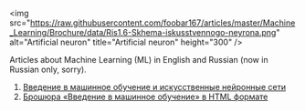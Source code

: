 <img src="https://raw.githubusercontent.com/foobar167/articles/master/Machine_Learning/Brochure/data/Ris1.6-Skhema-iskusstvennogo-neyrona.png" \
     alt="Artificial neuron" title="Artificial neuron" height="300" />

Articles about Machine Learning (ML) in English and Russian (now in Russian only, sorry).
   1. [Введение в машинное обучение и искусственные нейронные сети](Vvedeniye_v_mashinnoye_obucheniye_i_iskusstvennyye_neyronnyye_seti.pdf)
   2. [Брошюра «Введение в машинное обучение» в HTML формате](Brochure/)
